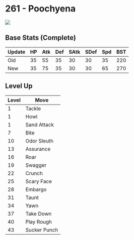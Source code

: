 # 261 - Poochyena
![][261]

## Base Stats (Complete)

Update | HP | Atk | Def | SAtk | SDef | Spd | BST
---    | ---| --- | --- | ---  | ---  | --- | ---
Old    | 35 |  55 |  35 |  30  |  30  |  35  |  220
New    | 35 |  75 |  35 |  30  |  30  |  65  |  270

## Level Up

Level | Move
---   | ---
  1   | Tackle
  1   | Howl
  1   | Sand Attack
  7   | Bite
 10   | Odor Sleuth
 13   | Assurance
 16   | Roar
 19   | Swagger
 22   | Crunch
 25   | Scary Face
 28   | Embargo
 31   | Taunt
 34   | Yawn
 37   | Take Down
 40   | Play Rough
 43   | Sucker Punch



[261]: ../img/pokemon/261.png
